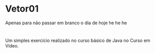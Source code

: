 # Vetor01
 Apenas para não passar em branco o dia de hoje he he he
#
#
Um simples exercício realizado no curso básico de Java no Curso em Vídeo.
